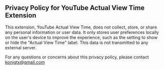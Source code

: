 ## Privacy Policy for YouTube Actual View Time Extension

This extension, YouTube Actual View Time, does not collect, store, or share any personal information or user data. It only stores user preferences locally on the user's device to improve the experience, such as the setting to show or hide the "Actual View Time" label. This data is not transmitted to any external server.

For any questions or concerns about this privacy policy, please contact konigtx@gmail.com
